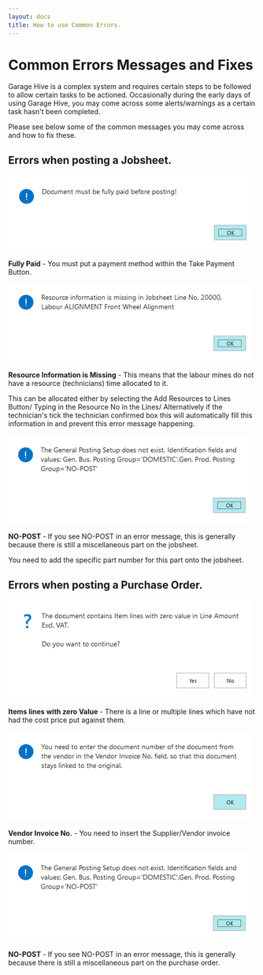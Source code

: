 ```yaml
---
layout: docs
title: How to use Common Errors.
---
```


#   Common Errors Messages and Fixes 

Garage Hive is a complex system and requires certain steps to be followed to allow certain tasks to be actioned. Occasionally during the early days of using Garage Hive, you may come across some alerts/warnings as a certain task hasn't been completed. 

Please see below some of the common messages you may come across and how to fix these. 

##  Errors when posting a Jobsheet. 

![](media/garagehive-common-errors5.png)

**Fully Paid** - You must put a payment method within the Take Payment Button.  

![](media/garagehive-common-errors6.png)

**Resource Information is Missing** - This means that the labour mines do not have a resource (technicians) time allocated to it. 

This can be allocated either by selecting the Add Resources to Lines Button/ Typing in the Resource No in the Lines/ Alternatively if the technician's tick the technician confirmed box this will automatically fill this information in and prevent this error message happening. 

![](media/garagehive-common-errors2.png)

**NO-POST** - If you see NO-POST in an error message, this is generally because there is still a miscellaneous part on the jobsheet. 

You need to add the specific part number for this part onto the jobsheet. 


##  Errors when posting a Purchase Order. 

![](media/garagehive-common-errors4.png)

**Items lines with zero Value** - There is a line or multiple lines which have not had the cost price put against them.  

![](media/garagehive-common-errors3.png)

**Vendor Invoice No.** - You need to insert the Supplier/Vendor invoice number. 

![](media/garagehive-common-errors2.png)

**NO-POST** - If you see NO-POST in an error message, this is generally because there is still a miscellaneous part on the purchase order. 



